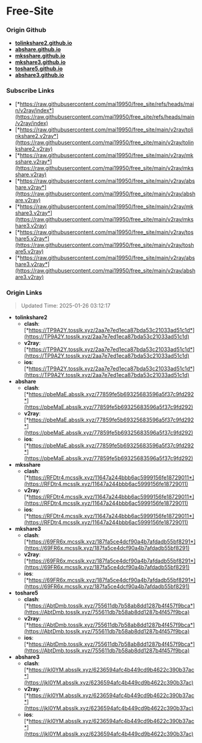 # Free-Site

### Origin Github

- [**tolinkshare2.github.io**](https://github.com/tolinkshare2/tolinkshare2.github.io)
- [**abshare.github.io**](https://github.com/abshare/abshare.github.io)
- [**mksshare.github.io**](https://github.com/mksshare/mksshare.github.io)
- [**mkshare3.github.io**](https://github.com/mkshare3/mkshare3.github.io)
- [**toshare5.github.io**](https://github.com/toshare5/toshare5.github.io)
- [**abshare3.github.io**](https://github.com/abshare3/abshare3.github.io)

### Subscribe Links

- [*https://raw.githubusercontent.com/mai19950/free_site/refs/heads/main/v2ray/index*](https://raw.githubusercontent.com/mai19950/free_site/refs/heads/main/v2ray/index)
- [*https://raw.githubusercontent.com/mai19950/free_site/main/v2ray/tolinkshare2.v2ray*](https://raw.githubusercontent.com/mai19950/free_site/main/v2ray/tolinkshare2.v2ray)
- [*https://raw.githubusercontent.com/mai19950/free_site/main/v2ray/mksshare.v2ray*](https://raw.githubusercontent.com/mai19950/free_site/main/v2ray/mksshare.v2ray)
- [*https://raw.githubusercontent.com/mai19950/free_site/main/v2ray/abshare.v2ray*](https://raw.githubusercontent.com/mai19950/free_site/main/v2ray/abshare.v2ray)
- [*https://raw.githubusercontent.com/mai19950/free_site/main/v2ray/mkshare3.v2ray*](https://raw.githubusercontent.com/mai19950/free_site/main/v2ray/mkshare3.v2ray)
- [*https://raw.githubusercontent.com/mai19950/free_site/main/v2ray/toshare5.v2ray*](https://raw.githubusercontent.com/mai19950/free_site/main/v2ray/toshare5.v2ray)
- [*https://raw.githubusercontent.com/mai19950/free_site/main/v2ray/abshare3.v2ray*](https://raw.githubusercontent.com/mai19950/free_site/main/v2ray/abshare3.v2ray)

### Origin Links

> Updated Time: 2025-01-26 03:12:17

- **tolinkshare2**
  - **clash**: [*https://TP9A2Y.tosslk.xyz/2aa7e7ed1eca87bda53c21033ad51c1d*](https://TP9A2Y.tosslk.xyz/2aa7e7ed1eca87bda53c21033ad51c1d)
  - **v2ray**: [*https://TP9A2Y.tosslk.xyz/2aa7e7ed1eca87bda53c21033ad51c1d*](https://TP9A2Y.tosslk.xyz/2aa7e7ed1eca87bda53c21033ad51c1d)
  - **ios**: [*https://TP9A2Y.tosslk.xyz/2aa7e7ed1eca87bda53c21033ad51c1d*](https://TP9A2Y.tosslk.xyz/2aa7e7ed1eca87bda53c21033ad51c1d)
- **abshare**
  - **clash**: [*https://pbeMaE.absslk.xyz/77859fe5b69325683596a5f37c9fd292*](https://pbeMaE.absslk.xyz/77859fe5b69325683596a5f37c9fd292)
  - **v2ray**: [*https://pbeMaE.absslk.xyz/77859fe5b69325683596a5f37c9fd292*](https://pbeMaE.absslk.xyz/77859fe5b69325683596a5f37c9fd292)
  - **ios**: [*https://pbeMaE.absslk.xyz/77859fe5b69325683596a5f37c9fd292*](https://pbeMaE.absslk.xyz/77859fe5b69325683596a5f37c9fd292)
- **mksshare**
  - **clash**: [*https://RFDtr4.mcsslk.xyz/11647a244bbb6ac5999156fe18729011*](https://RFDtr4.mcsslk.xyz/11647a244bbb6ac5999156fe18729011)
  - **v2ray**: [*https://RFDtr4.mcsslk.xyz/11647a244bbb6ac5999156fe18729011*](https://RFDtr4.mcsslk.xyz/11647a244bbb6ac5999156fe18729011)
  - **ios**: [*https://RFDtr4.mcsslk.xyz/11647a244bbb6ac5999156fe18729011*](https://RFDtr4.mcsslk.xyz/11647a244bbb6ac5999156fe18729011)
- **mkshare3**
  - **clash**: [*https://69FR6x.mcsslk.xyz/187fa5ce4dcf90a4b7afdadb55bf8291*](https://69FR6x.mcsslk.xyz/187fa5ce4dcf90a4b7afdadb55bf8291)
  - **v2ray**: [*https://69FR6x.mcsslk.xyz/187fa5ce4dcf90a4b7afdadb55bf8291*](https://69FR6x.mcsslk.xyz/187fa5ce4dcf90a4b7afdadb55bf8291)
  - **ios**: [*https://69FR6x.mcsslk.xyz/187fa5ce4dcf90a4b7afdadb55bf8291*](https://69FR6x.mcsslk.xyz/187fa5ce4dcf90a4b7afdadb55bf8291)
- **toshare5**
  - **clash**: [*https://AbtDmb.tosslk.xyz/755611db7b58ab8dd1287b4f457f9bca*](https://AbtDmb.tosslk.xyz/755611db7b58ab8dd1287b4f457f9bca)
  - **v2ray**: [*https://AbtDmb.tosslk.xyz/755611db7b58ab8dd1287b4f457f9bca*](https://AbtDmb.tosslk.xyz/755611db7b58ab8dd1287b4f457f9bca)
  - **ios**: [*https://AbtDmb.tosslk.xyz/755611db7b58ab8dd1287b4f457f9bca*](https://AbtDmb.tosslk.xyz/755611db7b58ab8dd1287b4f457f9bca)
- **abshare3**
  - **clash**: [*https://jkI0YM.absslk.xyz/6236594afc4b449cd9b4622c390b37ac*](https://jkI0YM.absslk.xyz/6236594afc4b449cd9b4622c390b37ac)
  - **v2ray**: [*https://jkI0YM.absslk.xyz/6236594afc4b449cd9b4622c390b37ac*](https://jkI0YM.absslk.xyz/6236594afc4b449cd9b4622c390b37ac)
  - **ios**: [*https://jkI0YM.absslk.xyz/6236594afc4b449cd9b4622c390b37ac*](https://jkI0YM.absslk.xyz/6236594afc4b449cd9b4622c390b37ac)
